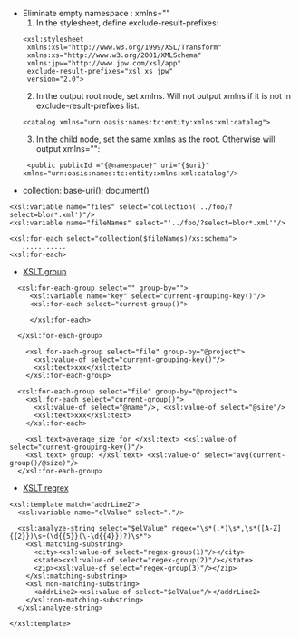 - Eliminate empty namespace :  xmlns=""
   1. In the stylesheet, define exclude-result-prefixes:
   ```
   <xsl:stylesheet 
    xmlns:xsl="http://www.w3.org/1999/XSL/Transform" 
    xmlns:xs="http://www.w3.org/2001/XMLSchema"
    xmlns:jpw="http://www.jpw.com/xsl/app"
    exclude-result-prefixes="xsl xs jpw"
    version="2.0">
   ```
   2. In the output root node, set xmlns. Will not output xmlns if it is not in exclude-result-prefixes list.
   ```
   <catalog xmlns="urn:oasis:names:tc:entity:xmlns:xml:catalog">
   ```
   3. In the child node, set the same xmlns as the root. Otherwise will output xmlns="":
   ```
    <public publicId ="{@namespace}" uri="{$uri}" xmlns="urn:oasis:names:tc:entity:xmlns:xml:catalog"/> 
    ```
- collection: base-uri(); document()
```
<xsl:variable name="files" select="collection('../foo/?select=blor*.xml')"/>
<xsl:variable name="fileNames" select="'../foo/?select=blor*.xml'"/>

<xsl:for-each select="collection($fileNames)/xs:schema">
   ...........
<xsl:for-each>
```
- [XSLT group](https://www.xml.com/pub/a/2003/11/05/tr.html)
```
  <xsl:for-each-group select="" group-by="">
     <xsl:variable name="key" select="current-grouping-key()"/>
     <xsl:for-each select="current-group()">

     </xsl:for-each>

  </xsl:for-each-group>
```
```
    <xsl:for-each-group select="file" group-by="@project">
      <xsl:value-of select="current-grouping-key()"/>
      <xsl:text>xxx</xsl:text>
    </xsl:for-each-group>
```
```
  <xsl:for-each-group select="file" group-by="@project">
    <xsl:for-each select="current-group()">
      <xsl:value-of select="@name"/>, <xsl:value-of select="@size"/>
      <xsl:text>xxx</xsl:text>
    </xsl:for-each>

    <xsl:text>average size for </xsl:text> <xsl:value-of select="current-grouping-key()"/>
    <xsl:text> group: </xsl:text> <xsl:value-of select="avg(current-group()/@size)"/>
  </xsl:for-each-group>
```

- [XSLT regrex](https://www.xml.com/pub/a/2003/06/04/tr.html)
```
<xsl:template match="addrLine2">
  <xsl:variable name="elValue" select="."/>

  <xsl:analyze-string select="$elValue" regex="\s*(.*)\s*,\s*([A-Z]{{2}})\s+(\d{{5}}(\-\d{{4}})?)\s*">
    <xsl:matching-substring>
      <city><xsl:value-of select="regex-group(1)"/></city>
      <state><xsl:value-of select="regex-group(2)"/></state>
      <zip><xsl:value-of select="regex-group(3)"/></zip>
    </xsl:matching-substring>
    <xsl:non-matching-substring>
      <addrLine2><xsl:value-of select="$elValue"/></addrLine2>
    </xsl:non-matching-substring>
  </xsl:analyze-string>

</xsl:template>
```
